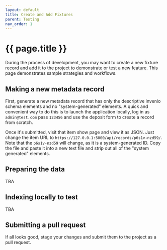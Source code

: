 ```yaml
---
layout: default
title: Create and Add Fixtures
parent: Testing
nav_order: 1
---
```

# {{ page.title }}

During the process of development, you may want to create a new fixture record and add it to the project to demonstrate or test a new feature. This page demonstrates sample strategies and workflows.

## Making a new metadata record

First, generate a new metadata record that has only the descriptive invenio schema elements and no "system-generated" elements. A quick and convenient way to do this is to launch the application locally, log in as `admin@test.com` pass `123456` and use the deposit form to create a record from scratch.

Once it's submitted, visit that item show page and view it as JSON. Just change the item URL to `https://127.0.0.1:5000/api/records/p6s1v-nzd59/`. Note that the `p6s1v-nzd59` will change, as it is a system-generated ID. Copy the file and paste it into a new text file and strip out all of the "system generated" elements.

## Preparing the data

TBA

## Indexing locally to test

TBA

## Submitting a pull request

If all looks good, stage your changes and submit them to the project as a pull request.
